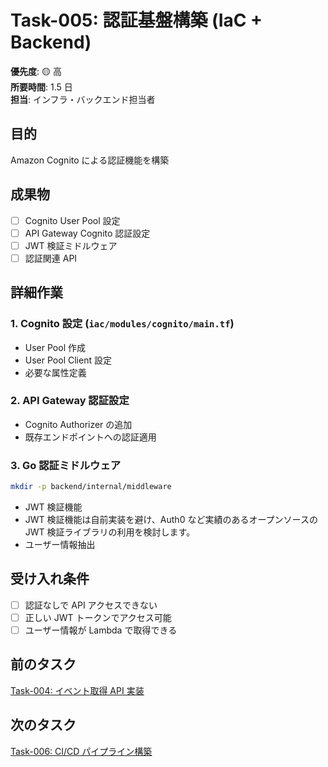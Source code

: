 # Task-005: 認証基盤構築 (IaC + Backend)

**優先度**: 🟡 高  
**所要時間**: 1.5 日  
**担当**: インフラ・バックエンド担当者

## 目的

Amazon Cognito による認証機能を構築

## 成果物

- [ ] Cognito User Pool 設定
- [ ] API Gateway Cognito 認証設定
- [ ] JWT 検証ミドルウェア
- [ ] 認証関連 API

## 詳細作業

### 1. Cognito 設定 (`iac/modules/cognito/main.tf`)

- User Pool 作成
- User Pool Client 設定
- 必要な属性定義

### 2. API Gateway 認証設定

- Cognito Authorizer の追加
- 既存エンドポイントへの認証適用

### 3. Go 認証ミドルウェア

```bash
mkdir -p backend/internal/middleware
```

- JWT 検証機能
- JWT 検証機能は自前実装を避け、Auth0 など実績のあるオープンソースの JWT 検証ライブラリの利用を検討します。
- ユーザー情報抽出

## 受け入れ条件

- [ ] 認証なしで API アクセスできない
- [ ] 正しい JWT トークンでアクセス可能
- [ ] ユーザー情報が Lambda で取得できる

## 前のタスク

[Task-004: イベント取得 API 実装](./task-004.md)

## 次のタスク

[Task-006: CI/CD パイプライン構築](./task-006.md)
